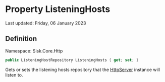 # Property ListeningHosts
Last updated: Friday, 06 January 2023

## Definition
Namespace: Sisk.Core.Http

```csharp
public ListeningHostRepository ListeningHosts { get; set; }
```

Gets or sets the listening hosts repository that the [HttpServer](/spec/Sisk/Core/Http/HttpServer) instance will listen to.

